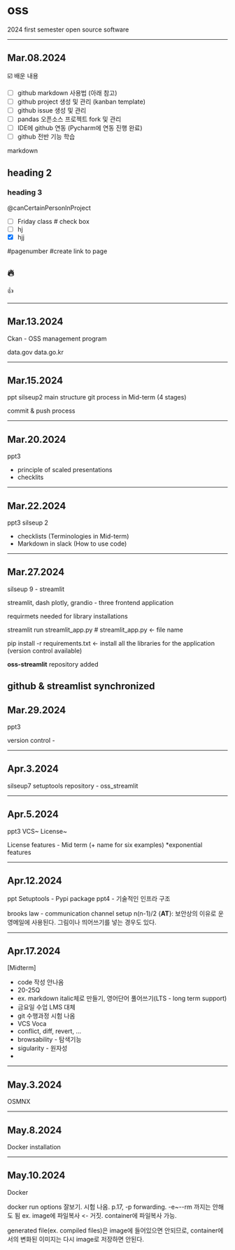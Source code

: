 # oss
2024 first semester open source software 

---------------------------------------------------------------------------------
## Mar.08.2024
☑️ 배운 내용
- [ ] github markdown 사용법 (아래 참고)
- [ ] github project 생성 및 관리 (kanban template)
- [ ] github issue 생성 및 관리
- [ ] pandas 오픈소스 프로젝트 fork 및 관리
- [ ] IDE에 github 연동 (Pycharm에 연동 진행 완료)
- [ ] github 전반 기능 학습

markdown 
## heading 2
### heading 3

@canCertainPersonInProject

- [ ] Friday class # check box
- [ ] hj
- [x] hjj

#pagenumber  #create link to page

:fire:
---------------------------------------------------------------------------------

:+1:

---------------------------------------------------------------------------------
## Mar.13.2024
Ckan - OSS management program

data.gov
data.go.kr

---------------------------------------------------------------------------------
## Mar.15.2024

ppt silseup2 main structure git process in Mid-term (4 stages)

commit & push process

---------------------------------------------------------------------------------
## Mar.20.2024
ppt3 

- principle of scaled presentations
- checklits

---------------------------------------------------------------------------------
## Mar.22.2024
ppt3
silseup 2

- checklists (Terminologies in Mid-term)
- Markdown in slack (How to use code)

---------------------------------------------------------------------------------
## Mar.27.2024
silseup 9 - streamlit

streamlit, dash plotly, grandio - three frontend application

requirmets needed for library installations
  
streamlit run streamlit_app.py # streamlit_app.py <- file name
  
pip install -r requirements.txt <- install all the libraries for the application (version control available)
  
**oss-streamlit** repository added

github & streamlist synchronized
---------------------------------------------------------------------------------
## Mar.29.2024
ppt3

version control - 

---------------------------------------------------------------------------------
## Apr.3.2024
silseup7 setuptools
repository - oss_streamlit

---------------------------------------------------------------------------------
## Apr.5.2024
ppt3
VCS~
License~

License features - Mid term (+ name for six examples)
*exponential features

---------------------------------------------------------------------------------
## Apr.12.2024
ppt Setuptools - Pypi package 
ppt4 - 기술적인 인프라 구조

brooks law - communication channel setup n(n-1)/2
{__AT__}: 보안상의 이유로 운영메일에 사용된다. 그림이나 띄어쓰기를 넣는 경우도 있다.

---------------------------------------------------------------------------------
## Apr.17.2024
[Midterm]
- code 작성 안나옴
- 20-25Q
- ex. markdown italic체로 만들기, 영어단어 풀어쓰기(LTS - long term support)
- 금요일 수업 LMS 대체
- git 수행과정 시험 나옴
- VCS Voca
- conflict, diff, revert, ...
- browsability - 탐색기능
- sigularity - 원자성
- 

---------------------------------------------------------------------------------
## May.3.2024
OSMNX

---------------------------------------------------------------------------------
## May.8.2024
Docker installation

---------------------------------------------------------------------------------
## May.10.2024
Docker 

docker run options 잘보기. 시험 나옴. p.17, -p forwarding. -e~--rm 까지는 안해도 됨
ex. image에 파일복사 <- 거짓.  container에 파일복사 가능.

generated file(ex. compiled files)은 image에 들어있으면 안되므로, container에서의 변화된 이미지는 다시 image로 저장하면 안된다.



